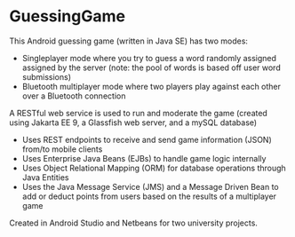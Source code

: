 # GuessingGame
This Android guessing game (written in Java SE) has two modes:
- Singleplayer mode where you try to guess a word randomly assigned assigned by the server (note: the pool of words is based off user word submissions)
- Bluetooth multiplayer mode where two players play against each other over a Bluetooth connection

A RESTful web service is used to run and moderate the game (created using Jakarta EE 9, a Glassfish web server, and a mySQL database)
- Uses REST endpoints to receive and send game information (JSON) from/to mobile clients
- Uses Enterprise Java Beans (EJBs) to handle game logic internally
- Uses Object Relational Mapping (ORM) for database operations through Java Entities
- Uses the Java Message Service (JMS) and a Message Driven Bean to add or deduct points from users based on the results of a multiplayer game

Created in Android Studio and Netbeans for two university projects.
